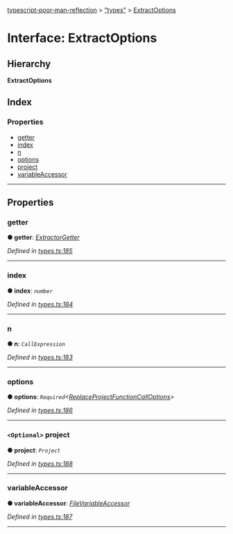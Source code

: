 [typescript-poor-man-reflection](../README.md) > ["types"](../modules/_types_.md) > [ExtractOptions](../interfaces/_types_.extractoptions.md)

# Interface: ExtractOptions

## Hierarchy

**ExtractOptions**

## Index

### Properties

* [getter](_types_.extractoptions.md#getter)
* [index](_types_.extractoptions.md#index)
* [n](_types_.extractoptions.md#n)
* [options](_types_.extractoptions.md#options)
* [project](_types_.extractoptions.md#project)
* [variableAccessor](_types_.extractoptions.md#variableaccessor)

---

## Properties

<a id="getter"></a>

###  getter

**● getter**: *[ExtractorGetter](../modules/_types_.md#extractorgetter)*

*Defined in [types.ts:185](https://github.com/cancerberoSgx/typescript-poor-man-reflection/blob/2c758c1/src/types.ts#L185)*

___
<a id="index"></a>

###  index

**● index**: *`number`*

*Defined in [types.ts:184](https://github.com/cancerberoSgx/typescript-poor-man-reflection/blob/2c758c1/src/types.ts#L184)*

___
<a id="n"></a>

###  n

**● n**: *`CallExpression`*

*Defined in [types.ts:183](https://github.com/cancerberoSgx/typescript-poor-man-reflection/blob/2c758c1/src/types.ts#L183)*

___
<a id="options"></a>

###  options

**● options**: *`Required`<[ReplaceProjectFunctionCallOptions](_types_.replaceprojectfunctioncalloptions.md)>*

*Defined in [types.ts:186](https://github.com/cancerberoSgx/typescript-poor-man-reflection/blob/2c758c1/src/types.ts#L186)*

___
<a id="project"></a>

### `<Optional>` project

**● project**: *`Project`*

*Defined in [types.ts:188](https://github.com/cancerberoSgx/typescript-poor-man-reflection/blob/2c758c1/src/types.ts#L188)*

___
<a id="variableaccessor"></a>

###  variableAccessor

**● variableAccessor**: *[FileVariableAccessor](_types_.filevariableaccessor.md)*

*Defined in [types.ts:187](https://github.com/cancerberoSgx/typescript-poor-man-reflection/blob/2c758c1/src/types.ts#L187)*

___

